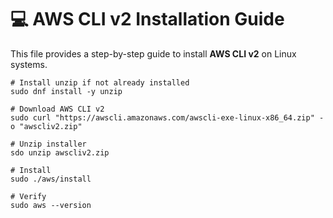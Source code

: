 # 💻 AWS CLI v2 Installation Guide

This file provides a step-by-step guide to install **AWS CLI v2** on Linux systems.

```
# Install unzip if not already installed 
sudo dnf install -y unzip 

# Download AWS CLI v2
sudo curl "https://awscli.amazonaws.com/awscli-exe-linux-x86_64.zip" -o "awscliv2.zip" 

# Unzip installer 
sdo unzip awscliv2.zip 

# Install 
sudo ./aws/install 

# Verify 
sudo aws --version
```
